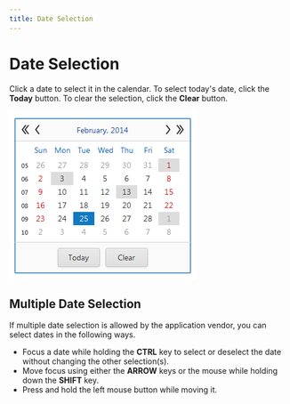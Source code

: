 ```yaml
---
title: Date Selection
---
```

# Date Selection
Click a date to select it in the calendar. To select today's date, click the **Today** button. To clear the selection, click the **Clear** button.

![EUD_CalendarSel](../../../images/Img22703.png)

## Multiple Date Selection
If multiple date selection is allowed by the application vendor, you can select dates in the following ways.
* Focus a date while holding the **CTRL** key to select or deselect the date without changing the other selection(s).
* Move focus using either the **ARROW** keys or the mouse while holding down the **SHIFT** key.
* Press and hold the left mouse button while moving it.